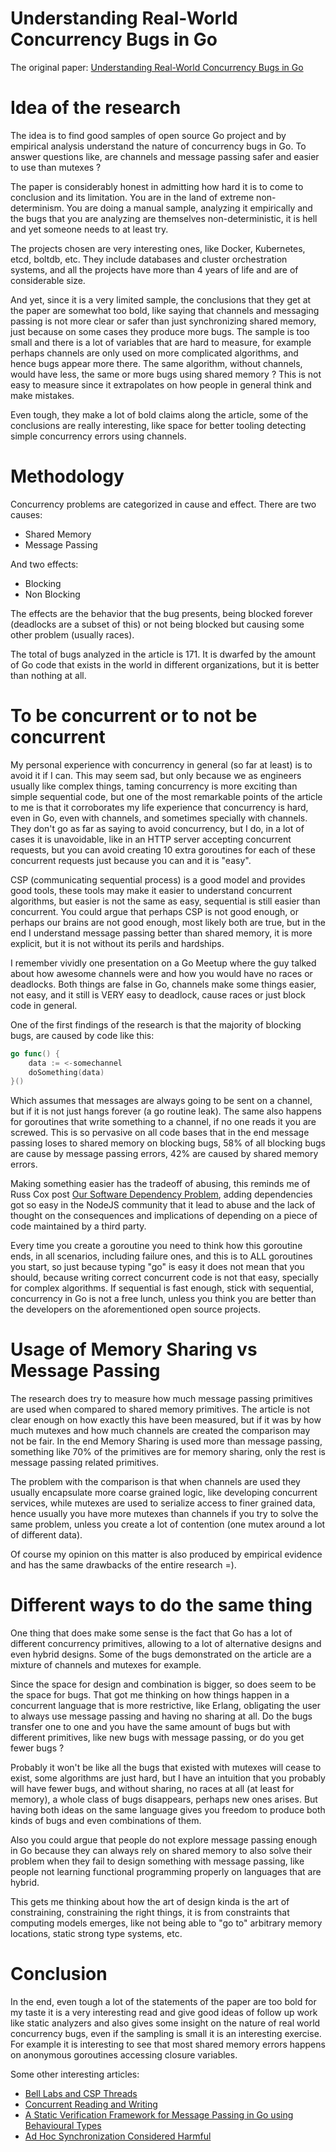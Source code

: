 # Understanding Real-World Concurrency Bugs in Go

The original paper: [Understanding Real-World Concurrency Bugs in Go](https://songlh.github.io/paper/go-study.pdf)

# Idea of the research

The idea is to find good samples of open source Go project and by empirical
analysis understand the nature of concurrency bugs in Go. To answer questions
like, are channels and message passing safer and easier to use than mutexes ?

The paper is considerably honest in admitting how hard it is to come
to conclusion and its limitation. You are in the land of extreme non-determinism.
You are doing a manual sample, analyzing it empirically and the bugs
that you are analyzing are themselves non-deterministic, it is hell and yet
someone needs to at least try.

The projects chosen are very interesting ones, like Docker, Kubernetes,
etcd, boltdb, etc. They include databases and cluster orchestration systems,
and all the projects have more than 4 years of life and are of considerable
size.

And yet, since it is a very limited sample, the conclusions that they get
at the paper are somewhat too bold, like saying that channels and messaging
passing is not more clear or safer than just synchronizing shared memory, just
because on some cases they produce more bugs. The sample is too small and there
is a lot of variables that are hard to measure, for example perhaps channels
are only used on more complicated algorithms, and hence bugs appear more there.
The same algorithm, without channels, would have less, the same or more bugs
using shared memory ? This is not easy to measure since it extrapolates
on how people in general think and make mistakes.

Even tough, they make a lot of bold claims along the
article, some of the conclusions are really interesting, like space for
better tooling detecting simple concurrency errors using channels.


# Methodology

Concurrency problems are categorized in cause and effect. There are two causes:

* Shared Memory
* Message Passing

And two effects:

* Blocking
* Non Blocking

The effects are the behavior that the bug presents, being blocked forever
(deadlocks are a subset of this) or not being blocked but causing some
other problem (usually races).

The total of bugs analyzed in the article is 171. It is dwarfed by the amount
of Go code that exists in the world in different organizations, but it is better
than nothing at all.

# To be concurrent or to not be concurrent

My personal experience with concurrency in general (so far at least)
is to avoid it if I can. This may seem sad, but only because we as engineers
usually like complex things, taming concurrency is more exciting than
simple sequential code, but one of the most remarkable points of the
article to me is that it corroborates my life experience that concurrency
is hard, even in Go, even with channels, and sometimes specially with
channels. They don't go as far as saying to avoid concurrency, but I do,
in a lot of cases it is unavoidable, like in an HTTP server accepting
concurrent requests, but you can avoid creating 10 extra goroutines for
each of these concurrent requests just because you can and it is "easy".

CSP (communicating sequential process) is a good model and provides good tools,
these tools may make it easier to understand concurrent algorithms,
but easier is not the same as easy, sequential is still easier
than concurrent. You could argue that perhaps CSP is not good enough,
or perhaps our brains are not good enough, most likely both are true,
but in the end I understand message passing better than shared memory,
it is more explicit, but it is not without its perils and hardships.

I remember vividly one presentation on a Go Meetup where the guy talked about
how awesome channels were and how you would have no races or deadlocks. Both
things are false in Go, channels make some things easier, not easy, and it
still is VERY easy to deadlock, cause races or just block code in general.

One of the first findings of the research is that the majority of
blocking bugs, are caused by code like this:

```go
go func() {
    data := <-somechannel 
    doSomething(data)
}()
```

Which assumes that messages are always going to be sent on a channel,
but if it is not just hangs forever (a go routine leak). The same also
happens for goroutines that write something to a channel, if no one reads
it you are screwed. This is so pervasive on all code bases that in the
end message passing loses to shared memory on blocking bugs, 58% of all
blocking bugs are cause by message passing errors, 42% are caused by shared
memory errors.

Making something easier has the tradeoff of abusing, this reminds me of
Russ Cox post [Our Software Dependency Problem](https://research.swtch.com/deps),
adding dependencies got so easy in the NodeJS community that it lead
to abuse and the lack of thought on the consequences and implications
of depending on a piece of code maintained by a third party.

Every time you create a goroutine you need to think how this goroutine
ends, in all scenarios, including failure ones, and this is to ALL goroutines
you start, so just because typing "go" is easy it does not mean that you
should, because writing correct concurrent code is not that easy,
specially for complex algorithms. If sequential is fast enough,
stick with sequential, concurrency in Go is not a free lunch,
unless you think you are better than the developers on the
aforementioned open source projects.


# Usage of Memory Sharing vs Message Passing

The research does try to measure how much message passing primitives are used
when compared to shared memory primitives. The article is not clear
enough on how exactly this have been measured, but if it was by how much
mutexes and how much channels are created the comparison may not be
fair. In the end Memory Sharing is used more than message passing, something
like 70% of the primitives are for memory sharing, only the rest is message
passing related primitives.

The problem with the comparison is that
when channels are used they usually encapsulate more coarse grained
logic, like developing concurrent services, while mutexes are used to
serialize access to finer grained data, hence usually you have more mutexes
than channels if you try to solve the same problem, unless you create a lot
of contention (one mutex around a lot of different data).

Of course my opinion on this matter is also produced by
empirical evidence and has the same drawbacks of the entire research =).


# Different ways to do the same thing

One thing that does make some sense is the fact that Go has a lot of
different concurrency primitives, allowing to a lot of alternative
designs and even hybrid designs. Some of the bugs demonstrated on the
article are a mixture of channels and mutexes for example.

Since the space for design and combination is bigger, so does seem
to be the space for bugs. That got me thinking on how things happen
in a concurrent language that is more restrictive, like Erlang,
obligating the user to always use message passing and having no sharing at all.
Do the bugs transfer one to one and you have the same amount of bugs
but with different primitives, like new bugs with message
passing, or do you get fewer bugs ?

Probably it won't be like all the bugs that existed with
mutexes will cease to exist, some algorithms are just hard,
but I have an intuition that you probably will have fewer bugs,
and without sharing, no races at all (at least for memory), a whole
class of bugs disappears, perhaps new ones arises. But having both
ideas on the same language gives you freedom to produce both kinds of
bugs and even combinations of them.

Also you could argue that people do not explore message passing
enough in Go because they can always rely on shared memory to
also solve their problem when they fail to design something
with message passing, like people not learning functional programming
properly on languages that are hybrid.

This gets me thinking about how the art of design kinda is the
art of constraining, constraining the right things, it is from
constraints that computing models emerges, like not being able
to "go to" arbitrary memory locations, static strong type systems, etc.

# Conclusion

In the end, even tough a lot of the statements of the paper are too bold
for my taste it is a very interesting read and give good ideas
of follow up work like static analyzers and also gives some insight
on the nature of real world concurrency bugs, even if the sampling is small
it is an interesting exercise. For example it is interesting to see
that most shared memory errors happens on anonymous goroutines
accessing closure variables.

Some other interesting articles:

* [Bell Labs and CSP Threads](https://swtch.com/~rsc/thread/)
* [Concurrent Reading and Writing](https://lamport.azurewebsites.net/pubs/rd-wr.pdf)
* [A Static Verification Framework for Message Passing in Go using Behavioural Types](http://mrg.doc.ic.ac.uk/publications/a-static-verification-framework-for-message-passing-in-go-using-behavioural-types/draft.pdf)
* [Ad Hoc Synchronization Considered Harmful](https://pdfs.semanticscholar.org/5de1/66adfe1ee8a19ce430a9d3435b566bb07185.pdf)
